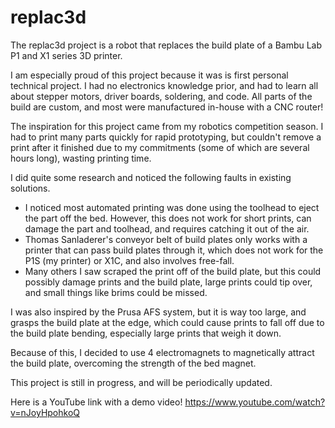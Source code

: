 # replac3d

The replac3d project is a robot that replaces the build plate of a Bambu Lab P1 and X1 series 3D printer.

I am especially proud of this project because it was is first personal technical project. I had no electronics knowledge prior, and had to learn all about stepper motors, driver boards, soldering, and code. All parts of the build are custom, and most were manufactured in-house with a CNC router!

The inspiration for this project came from my robotics competition season. I had to print many parts quickly for rapid prototyping, but couldn't remove a print after it finished due to my commitments (some of which are several hours long), wasting printing time. 

I did quite some research and noticed the following faults in existing solutions.

- I noticed most automated printing was done using the toolhead to eject the part off the bed. However, this does not work for short prints, can damage the part and toolhead, and requires catching it out of the air.
- Thomas Sanladerer's conveyor belt of build plates only works with a printer that can pass build plates through it, which does not work for the P1S (my printer) or X1C, and also involves free-fall.
- Many others I saw scraped the print off of the build plate, but this could possibly damage prints and the build plate, large prints could tip over, and small things like brims could be missed.

I was also inspired by the Prusa AFS system, but it is way too large, and grasps the build plate at the edge, which could cause prints to fall off due to the build plate bending, especially large prints that weigh it down.

Because of this, I decided to use 4 electromagnets to magnetically attract the build plate, overcoming the strength of the bed magnet.

This project is still in progress, and will be periodically updated.

Here is a YouTube link with a demo video! https://www.youtube.com/watch?v=nJoyHpohkoQ
